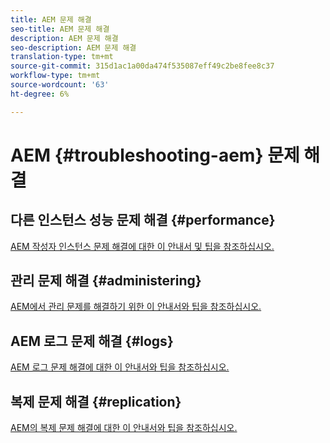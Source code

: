 ```yaml
---
title: AEM 문제 해결
seo-title: AEM 문제 해결
description: AEM 문제 해결
seo-description: AEM 문제 해결
translation-type: tm+mt
source-git-commit: 315d1ac1a00da474f535087eff49c2be8fee8c37
workflow-type: tm+mt
source-wordcount: '63'
ht-degree: 6%

---
```



# AEM {#troubleshooting-aem} 문제 해결

## 다른 인스턴스 성능 문제 해결 {#performance}

[AEM 작성자 인스턴스 문제 해결에 대한 이 안내서 및 팁을 참조하십시오.](/help/sites-authoring/troubleshooting.md)

## 관리 문제 해결 {#administering}

[AEM에서 관리 문제를 해결하기 위한 이 안내서와 팁을 참조하십시오.](/help/sites-administering/troubleshoot.md)

## AEM 로그 문제 해결 {#logs}

[AEM 로그 문제 해결에 대한 이 안내서와 팁을 참조하십시오.](/help/sites-administering/troubleshooting.md)

## 복제 문제 해결 {#replication}

[AEM의 복제 문제 해결에 대한 이 안내서와 팁을 참조하십시오.](/help/sites-deploying/troubleshoot-rep.md)
